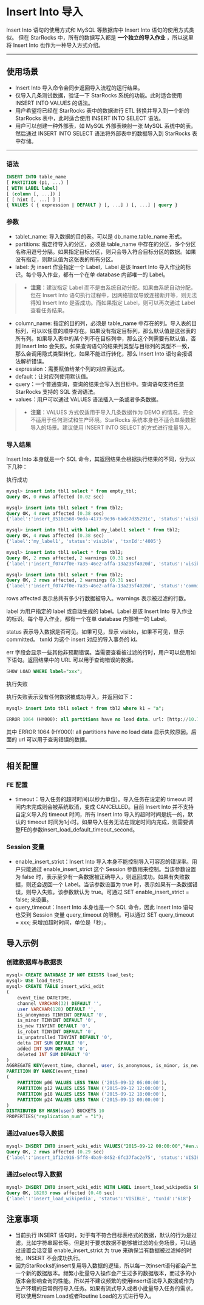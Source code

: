 # Insert Into 导入

Insert Into 语句的使用方式和 MySQL 等数据库中 Insert Into 语句的使用方式类似。
但在 StarRocks 中，所有的数据写入都是 **一个独立的导入作业** ，所以这里将 Insert Into 也作为一种导入方式介绍。

---

## 使用场景

* Insert Into 导入命令会同步返回导入流程的运行结果。
* 仅导入几条测试数据，验证一下 StarRocks 系统的功能。此时适合使用 INSERT INTO VALUES 的语法。
* 用户希望将已经在 StarRocks 表中的数据进行 ETL 转换并导入到一个新的 StarRocks 表中，此时适合使用 INSERT INTO SELECT 语法。
* 用户可以创建一种外部表，如 MySQL 外部表映射一张 MySQL 系统中的表。然后通过 INSERT INTO SELECT 语法将外部表中的数据导入到 StarRocks 表中存储。

---

### 语法

~~~sql
INSERT INTO table_name
[ PARTITION (p1, ...) ]
[ WITH LABEL label]
[ (column [, ...]) ]
[ [ hint [, ...] ] ]
{ VALUES ( { expression | DEFAULT } [, ...] ) [, ...] | query }
~~~

### 参数

* tablet_name: 导入数据的目的表。可以是 db_name.table_name 形式。
* partitions: 指定待导入的分区，必须是 table_name 中存在的分区，多个分区名称用逗号分隔。如果指定目标分区，则只会导入符合目标分区的数据。如果没有指定，则默认值为这张表的所有分区。
* label: 为 insert 作业指定一个 Label，Label 是该 Insert Into 导入作业的标识。每个导入作业，都有一个在单 database 内部唯一的 Label。

> * **注意**：建议指定 Label 而不是由系统自动分配。如果由系统自动分配，但在 Insert Into 语句执行过程中，因网络错误导致连接断开等，则无法得知 Insert Into 是否成功。而如果指定 Label，则可以再次通过 Label 查看任务结果。

* column_name: 指定的目的列，必须是 table_name 中存在的列。导入表的目标列，可以以任意的顺序存在。如果没有指定目标列，那么默认值是这张表的所有列。如果导入表中的某个列不在目标列中，那么这个列需要有默认值，否则 Insert Into 会失败。如果查询语句的结果列类型与目标列的类型不一致，那么会调用隐式类型转化，如果不能进行转化，那么 Insert Into 语句会报语法解析错误。
* expression：需要赋值给某个列的对应表达式。
* default：让对应列使用默认值。
* query：一个普通查询，查询的结果会写入到目标中。查询语句支持任意 StarRocks 支持的 SQL 查询语法。
* values：用户可以通过 VALUES 语法插入一条或者多条数据。

> * **注意**：VALUES 方式仅适用于导入几条数据作为 DEMO 的情况，完全不适用于任何测试和生产环境。StarRocks 系统本身也不适合单条数据导入的场景。建议使用 INSERT INTO SELECT 的方式进行批量导入。

### 导入结果

Insert Into 本身就是一个 SQL 命令，其返回结果会根据执行结果的不同，分为以下几种：

执行成功

~~~sql
mysql> insert into tbl1 select * from empty_tbl;
Query OK, 0 rows affected (0.02 sec)

mysql> insert into tbl1 select * from tbl2;
Query OK, 4 rows affected (0.38 sec)
{'label':'insert_8510c568-9eda-4173-9e36-6adc7d35291c', 'status':'visible', 'txnId':'4005'}

mysql> insert into tbl1 with label my_label1 select * from tbl2;
Query OK, 4 rows affected (0.38 sec)
{'label':'my_label1', 'status':'visible', 'txnId':'4005'}

mysql> insert into tbl1 select * from tbl2;
Query OK, 2 rows affected, 2 warnings (0.31 sec)
{'label':'insert_f0747f0e-7a35-46e2-affa-13a235f4020d', 'status':'visible', 'txnId':'4005'}

mysql> insert into tbl1 select * from tbl2;
Query OK, 2 rows affected, 2 warnings (0.31 sec)
{'label':'insert_f0747f0e-7a35-46e2-affa-13a235f4020d', 'status':'committed', 'txnId':'4005'}

~~~

rows affected 表示总共有多少行数据被导入。warnings 表示被过滤的行数。

label 为用户指定的 label 或自动生成的 label。Label 是该 Insert Into 导入作业的标识。每个导入作业，都有一个在单 database 内部唯一的 Label。

status 表示导入数据是否可见。如果可见，显示 visible，如果不可见，显示 committed。
txnId 为这个 insert 对应的导入事务的 id。

err 字段会显示一些其他非预期错误。当需要查看被过滤的行时，用户可以使用如下语句。返回结果中的 URL 可以用于查询错误的数据。

~~~sql
SHOW LOAD WHERE label="xxx";
~~~

执行失败

执行失败表示没有任何数据被成功导入，并返回如下：

~~~sql
mysql> insert into tbl1 select * from tbl2 where k1 = "a";

ERROR 1064 (HY000): all partitions have no load data. url: [http://10.74.167.16:8042/api/_load_error_log?file=__shard_2/error_log_insert_stmt_ba8bb9e158e4879-ae8de8507c0bf8a2_ba8bb9e158e4879_ae8de8507c0bf8a2](http://10.74.167.16:8042/api/_load_error_log?file=__shard_2/error_log_insert_stmt_ba8bb9e158e4879-ae8de8507c0bf8a2_ba8bb9e158e4879_ae8de8507c0bf8a2)

~~~

其中 ERROR 1064 (HY000): all partitions have no load data 显示失败原因。后面的 url 可以用于查询错误的数据。

---

## 相关配置

### FE 配置

* timeout：导入任务的超时时间(以秒为单位)。导入任务在设定的 timeout 时间内未完成则会被系统取消，变成 CANCELLED。目前 Insert Into 并不支持自定义导入的 timeout 时间，所有 Insert Into 导入的超时时间是统一的，默认的 timeout 时间为1小时。如果导入任务无法在规定时间内完成，则需要调整FE的参数insert_load_default_timeout_second。

### Session 变量

* enable_insert_strict：Insert Into 导入本身不能控制导入可容忍的错误率。用户只能通过 enable_insert_strict 这个 Session 参数用来控制。当该参数设置为 false 时，表示至少有一条数据被正确导入，则返回成功。如果有失败数据，则还会返回一个 Label。当该参数设置为 true 时，表示如果有一条数据错误，则导入失败。该参数默认为 true。可通过 SET enable_insert_strict = false; 来设置。
* query_timeout：Insert Into 本身也是一个 SQL 命令，因此 Insert Into 语句也受到 Session 变量 query_timeout 的限制。可以通过 SET query_timeout = xxx; 来增加超时时间，单位是「秒」。

## 导入示例

### 创建数据库与数据表

~~~sql
mysql> CREATE DATABASE IF NOT EXISTS load_test;
mysql> USE load_test;
mysql> CREATE TABLE insert_wiki_edit
(
    event_time DATETIME,
    channel VARCHAR(32) DEFAULT '',
    user VARCHAR(128) DEFAULT '',
    is_anonymous TINYINT DEFAULT '0',
    is_minor TINYINT DEFAULT '0',
    is_new TINYINT DEFAULT '0',
    is_robot TINYINT DEFAULT '0',
    is_unpatrolled TINYINT DEFAULT '0',
    delta INT SUM DEFAULT '0',
    added INT SUM DEFAULT '0',
    deleted INT SUM DEFAULT '0'
)
AGGREGATE KEY(event_time, channel, user, is_anonymous, is_minor, is_new, is_robot, is_unpatrolled)
PARTITION BY RANGE(event_time)
(
    PARTITION p06 VALUES LESS THAN ('2015-09-12 06:00:00'),
    PARTITION p12 VALUES LESS THAN ('2015-09-12 12:00:00'),
    PARTITION p18 VALUES LESS THAN ('2015-09-12 18:00:00'),
    PARTITION p24 VALUES LESS THAN ('2015-09-13 00:00:00')
)
DISTRIBUTED BY HASH(user) BUCKETS 10
PROPERTIES("replication_num" = "1");

~~~

### 通过values导入数据

~~~sql
mysql> INSERT INTO insert_wiki_edit VALUES("2015-09-12 00:00:00","#en.wikipedia","GELongstreet",0,0,0,0,0,36,36,0),("2015-09-12 00:00:00","#ca.wikipedia","PereBot",0,1,0,1,0,17,17,0);
Query OK, 2 rows affected (0.29 sec)
{'label':'insert_1f12c916-5ff8-4ba9-8452-6fc37fac2e75', 'status':'VISIBLE', 'txnId':'601'}

~~~

### 通过select导入数据

~~~sql
mysql> INSERT INTO insert_wiki_edit WITH LABEL insert_load_wikipedia SELECT * FROM routine_wiki_edit; 
Query OK, 18203 rows affected (0.40 sec)
{'label':'insert_load_wikipedia', 'status':'VISIBLE', 'txnId':'618'}

~~~

## 注意事项

* 当前执行 INSERT 语句时，对于有不符合目标表格式的数据，默认的行为是过滤，比如字符串超长等。但是对于要求数据不能够被过滤的业务场景，可以通过设置会话变量 enable_insert_strict 为 true 来确保当有数据被过滤掉的时候，INSERT 不会成功执行。
* 因为StarRocks的insert复用导入数据的逻辑，所以每一次insert语句都会产生一个新的数据版本。频繁小批量导入操作会产生过多的数据版本，而过多的小版本会影响查询的性能。所以并不建议频繁的使用insert语法导入数据或作为生产环境的日常例行导入任务。如果有流式导入或者小批量导入任务的需求，可以使用Stream Load或者Routine Load的方式进行导入。
